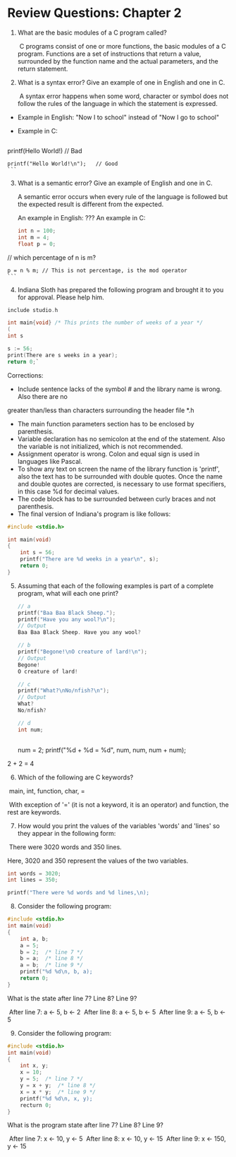 # Review Questions: Chapter 2

1. What are the basic modules of a C program called?

	​	C programs consist of one or more functions, the basic modules of a C program. Functions are a set of instructions that return a value, surrounded by the function name and the actual parameters, and the return statement.

2. What is a syntax error? Give an example of one in English and one in C.

	​	A syntax error happens when some word, character or symbol does not follow the rules of the language in which the statement is expressed. 

- Example in English: "Now I  to school" instead of "Now I go to school"

- Example in C: 

	```c
printf(Hello World!)		// Bad
	
	printf("Hello World!\n");	// Good
	```

3. What is a semantic error? Give an example of English and one in C.

	A semantic error occurs when every rule of the language is followed but the expected result
is different from the expected.

	An example in English: ???
	An example in C:

	```c
	int n = 100;
	int m = 4;
	float p = 0;
	
// which percentage of n is m?
	
	p = n % m; // This is not percentage, is the mod operator
	```

4) Indiana Sloth has prepared the following program and brought it to you for approval. Please
help him.

```c
include studio.h

int main{void} /* This prints the number of weeks of a year */
(
int s

s := 56;
print(There are s weeks in a year);
return 0;`
```

Corrections:

- Include sentence lacks of the symbol # and the library name is wrong. Also there are no

greater than/less than characters surrounding the header file *.h

- The main function parameters section has to be enclosed by parenthesis.
- Variable declaration has no semicolon at the end of the statement. Also the variable is
  not initialized, which is not recommended.
- Assignment operator is wrong. Colon and equal sign is used in languages like Pascal.
- To show any text on screen the name of the library function is 'printf', also the text
  has to be surrounded with double quotes. Once the name and double quotes are corrected, is necessary to use format specifiers, in this case %d for decimal values.
- The code block has to be surrounded between curly braces and not parenthesis.
- The final version of Indiana's program is like follows:

```c
#include <stdio.h>

int main(void)
{	
	int s = 56;
	printf("There are %d weeks in a year\n", s);
	return 0;
}
```

5. Assuming that each of the following examples is part of a complete program, what will
   each one print?

   ```c
   // a
   printf("Baa Baa Black Sheep.");
   printf("Have you any wool?\n");
   // Output
   Baa Baa Black Sheep. Have you any wool?
   
   // b
   printf("Begone!\nO creature of lard!\n");
   // Output
   Begone!
   O creature of lard!
   
   // c
   printf("What?\nNo/nfish?\n");
   // Output
   What?
   No/nfish?
   
   // d
   int num;
   	
   ```

	num = 2;
	printf("%d + %d = %d", num, num, num + num);

2 + 2 = 4

6) Which of the following are C keywords? 

​	main, int, function, char, =

​	With exception of '=' (it is not a keyword, it is an operator) and function, the rest are keywords.

7) How would you print the values of the variables 'words' and 'lines' so they appear
in the following form:

​	There were 3020 words and 350 lines.

Here, 3020 and 350 represent the values of the two variables.

```c
int words = 3020;
int lines = 350;

printf("There were %d words and %d lines,\n);
```

8) Consider the following program:

```c
#include <stdio.h>
int main(void)
{
	int a, b;
	a = 5;
	b = 2;	/* line 7 */
	b = a;	/* line 8 */
	a = b;	/* line 9 */
	printf("%d %d\n, b, a);
	return 0;
}
```
What is the state after line 7? Line 8? Line 9?

​	After line 7: a <- 5, b <- 2
​	After line 8: a <- 5, b <- 5
​	After line 9: a <- 5, b <- 5

9) Consider the following program:

```c
#include <stdio.h>
int main(void)
{
	int x, y;
	x = 10;
	y = 5;	/* line 7 */
	y = x + y;	/* line 8 */
	x = x * y;	/* line 9 */
	printf("%d %d\n, x, y);
	recturn 0;
}
```
What is the program state after line 7? Line 8? Line 9?

​	After line 7: x <- 10, y <- 5
​	After line 8: x <- 10, y <- 15
​	After line 9: x <- 150, y <- 15
